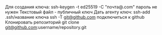 Для создания ключа:
    ssh-keygen -t ed25519 -C "почта@.com"
    пароль не нужен
    Текстовый файл - публичный ключ
Дать агенту ключ:
    ssh-add .ssh/название ключа
    ssh -T git@github.com      подключиться к github
Клонировать репозиторий
    git clone git@github.com:username/repository.git